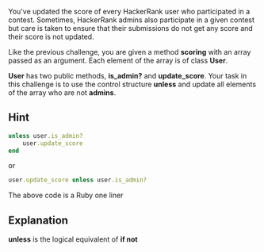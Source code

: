 You've updated the score of every HackerRank user who participated in a contest. Sometimes, HackerRank admins also participate in a given contest but care is taken to ensure that their submissions do not get any score and their score is not updated.

Like the previous challenge, you are given a method **scoring** with an array passed as an argument. Each element of the array is of class **User**.

**User** has two public methods, **is_admin?** and **update_score**. Your task in this challenge is to use the control structure **unless** and update all elements of the array who are not **admins**.

## Hint

```ruby
unless user.is_admin?
    user.update_score
end
```

or

```ruby
user.update_score unless user.is_admin? 
```

The above code is a Ruby one liner

## Explanation

**unless** is the logical equivalent of **if not**
